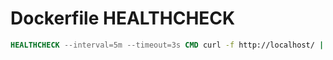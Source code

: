 # Dockerfile HEALTHCHECK

```Dockerfile
HEALTHCHECK --interval=5m --timeout=3s CMD curl -f http://localhost/ || exit 1
```
